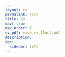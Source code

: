 ```yaml
---
layout: cv
permalink: /cv/
title: cv
nav: true
nav_order: 5
cv_pdf: vish_cv_15oct.pdf
description:
toc:
  sidebar: left
---
```

